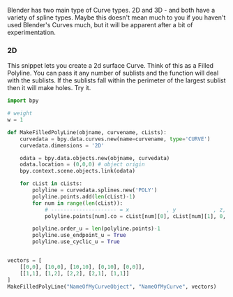 Blender has two main type of Curve types. 2D and 3D - and both have a variety of spline types. Maybe this doesn't mean much to you if you haven't used Blender's Curves much, but it will be apparent after a bit of experimentation.

### 2D

This snippet lets you create a 2d surface Curve. Think of this as a Filled Polyline. You can pass it any number of sublists and the function will deal with the sublists. If the sublists fall within the perimeter of the largest sublist then it will make holes. Try it.

```python
import bpy  

# weight  
w = 1 

def MakeFilledPolyLine(objname, curvename, cLists):
    curvedata = bpy.data.curves.new(name=curvename, type='CURVE')  
    curvedata.dimensions = '2D'  

    odata = bpy.data.objects.new(objname, curvedata)  
    odata.location = (0,0,0) # object origin  
    bpy.context.scene.objects.link(odata)  

    for cList in cLists:
        polyline = curvedata.splines.new('POLY')  
        polyline.points.add(len(cList)-1)  
        for num in range(len(cList)):
            # --------------------- = x            , y            , z, w   
            polyline.points[num].co = cList[num][0], cList[num][1], 0, w

        polyline.order_u = len(polyline.points)-1
        polyline.use_endpoint_u = True
        polyline.use_cyclic_u = True


vectors = [
    [[0,0], [10,0], [10,10], [0,10], [0,0]], 
    [[1,1], [1,2], [2,2], [2,1], [1,1]]
]
MakeFilledPolyLine("NameOfMyCurveObject", "NameOfMyCurve", vectors)
```
